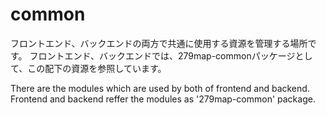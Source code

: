 # common
フロントエンド、バックエンドの両方で共通に使用する資源を管理する場所です。
フロントエンド、バックエンドでは、279map-commonパッケージとして、この配下の資源を参照しています。

There are the modules which are used by both of frontend and backend.
Frontend and backend reffer the modules as '279map-common' package.
